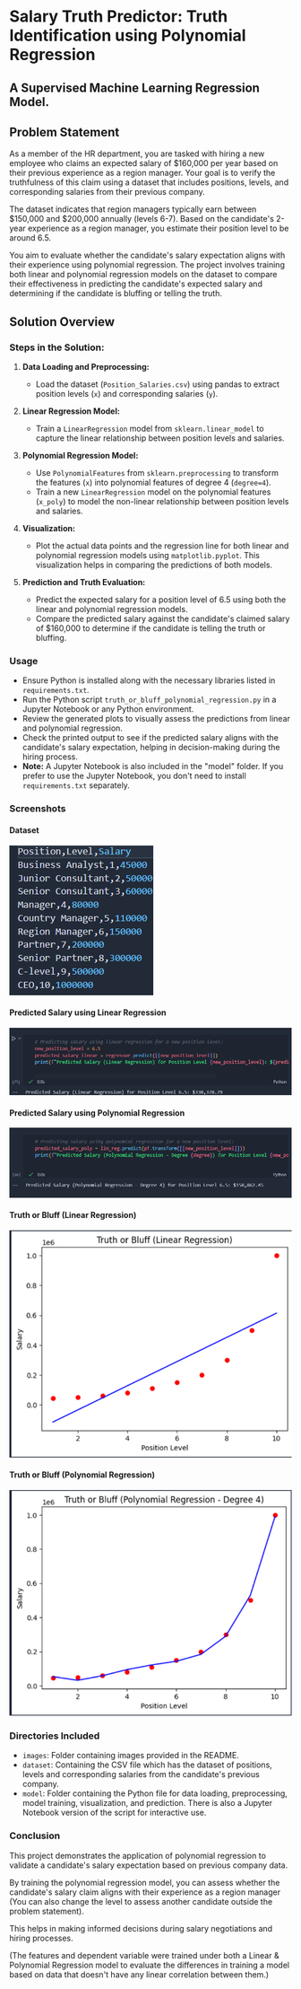 # Salary Truth Predictor: Truth Identification using Polynomial Regression

## A Supervised Machine Learning Regression Model. 

## Problem Statement

As a member of the HR department, you are tasked with hiring a new employee who claims an expected salary of $160,000 per year based on their previous experience as a region manager. Your goal is to verify the truthfulness of this claim using a dataset that includes positions, levels, and corresponding salaries from their previous company.

The dataset indicates that region managers typically earn between $150,000 and $200,000 annually (levels 6-7). Based on the candidate's 2-year experience as a region manager, you estimate their position level to be around 6.5.

You aim to evaluate whether the candidate's salary expectation aligns with their experience using polynomial regression. The project involves training both linear and polynomial regression models on the dataset to compare their effectiveness in predicting the candidate's expected salary and determining if the candidate is bluffing or telling the truth.

## Solution Overview

### Steps in the Solution:

1. **Data Loading and Preprocessing:**
   - Load the dataset (`Position_Salaries.csv`) using pandas to extract position levels (`x`) and corresponding salaries (`y`).

2. **Linear Regression Model:**
   - Train a `LinearRegression` model from `sklearn.linear_model` to capture the linear relationship between position levels and salaries.

3. **Polynomial Regression Model:**
   - Use `PolynomialFeatures` from `sklearn.preprocessing` to transform the features (`x`) into polynomial features of degree 4 (`degree=4`).
   - Train a new `LinearRegression` model on the polynomial features (`x_poly`) to model the non-linear relationship between position levels and salaries.

4. **Visualization:**
   - Plot the actual data points and the regression line for both linear and polynomial regression models using `matplotlib.pyplot`. This visualization helps in comparing the predictions of both models.

5. **Prediction and Truth Evaluation:**
   - Predict the expected salary for a position level of 6.5 using both the linear and polynomial regression models.
   - Compare the predicted salary against the candidate's claimed salary of $160,000 to determine if the candidate is telling the truth or bluffing.

### Usage

- Ensure Python is installed along with the necessary libraries listed in `requirements.txt`.
- Run the Python script `truth_or_bluff_polynomial_regression.py` in a Jupyter Notebook or any Python environment.
- Review the generated plots to visually assess the predictions from linear and polynomial regression.
- Check the printed output to see if the predicted salary aligns with the candidate's salary expectation, helping in decision-making during the hiring process.
- **Note:** A Jupyter Notebook is also included in the "model" folder. If you prefer to use the Jupyter Notebook, you don't need to install `requirements.txt` separately.

### Screenshots

#### Dataset
![Dataset](./images/Dataset.png)

#### Predicted Salary using Linear Regression
![Predicted Salary using Linear Regression](./images/PredictedUsingLinear.png)

#### Predicted Salary using Polynomial Regression
![Predicted Salary using Polynomial Regression](./images/PredictedUsingPolynomial.png)

#### Truth or Bluff (Linear Regression)
![Truth or Bluff (Linear Regression)](./images/TruthOrBluffLinear.png)

#### Truth or Bluff (Polynomial Regression)
![Truth or Bluff (Polynomial Regression)](./images/TruthOrBluffPolynomial.png)

### Directories Included

- `images`: Folder containing images provided in the README.
- `dataset`: Containing the CSV file which has the dataset of positions, levels and corresponding salaries from the candidate's previous company.
- `model`: Folder containing the Python file for data loading, preprocessing, model training, visualization, and prediction. There is also a Jupyter Notebook version of the script for interactive use.

### Conclusion

This project demonstrates the application of polynomial regression to validate a candidate's salary expectation based on previous company data. 

By training the polynomial regression model, you can assess whether the candidate's salary claim aligns with their experience as a region manager (You can also change the level to assess another candidate outside the problem statement). 

This helps in making informed decisions during salary negotiations and hiring processes.

(The features and dependent variable were trained under both a Linear & Polynomial Regression model to evaluate the differences in training a model based on data that doesn't have any linear correlation between them.)
